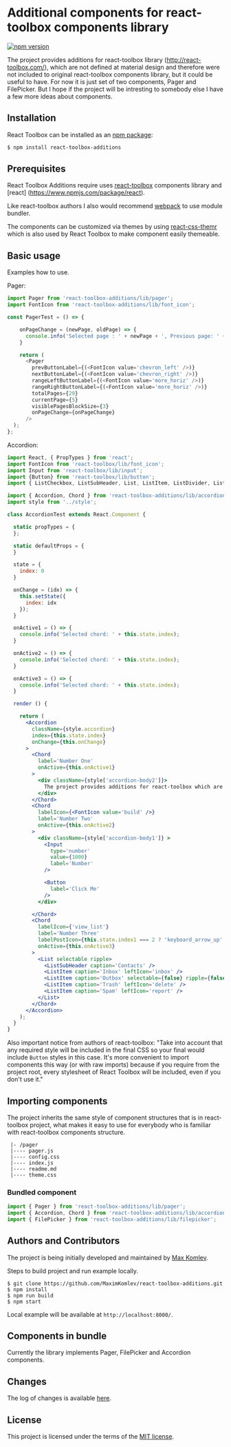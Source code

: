 # Additional components for react-toolbox components library

[![npm version](https://img.shields.io/badge/npm-v2.0.0--beta-blue.svg?style=flat-square)](https://www.npmjs.org/package/react-toolbox-additions)

The project provides additions for react-toolbox library (http://react-toolbox.com/),
which are not defined at material design and therefore were not included to original react-toolbox components library,
but it could be useful to have. For now it is just set of two components, Pager and FilePicker. 
But I hope if the project will be intresting to somebody else I have a few more ideas about components.

## Installation

React Toolbox can be installed as an [npm package](https://www.npmjs.org/package/react-toolbox-additions):

```bash
$ npm install react-toolbox-additions
```
## Prerequisites

React Toolbox Additions require uses [react-toolbox](https://www.npmjs.com/package/react-toolbox) components library and [react] (https://www.npmjs.com/package/react).

Like react-toolbox authors I also would recommend [webpack](https://webpack.github.io/) to use module bundler.

The components can be customized via themes by using [react-css-themr](https://github.com/javivelasco/react-css-themr) which is also used by React Toolbox to make component easily themeable.

## Basic usage

Examples how to use.

Pager:

```js
import Pager from 'react-toolbox-additions/lib/pager';
import FontIcon from 'react-toolbox-additions/lib/font_icon';

const PagerTest = () => {

    onPageChange = (newPage, oldPage) => {
      console.info('Selected page : ' + newPage + ', Previous page: ' + oldPage);
    }

    return (
      <Pager 
        prevButtonLabel={(<FontIcon value='chevron_left' />)}
        nextButtonLabel={(<FontIcon value='chevron_right' />)}
        rangeLeftButtonLabel={(<FontIcon value='more_horiz' />)}
        rangeRightButtonLabel={(<FontIcon value='more_horiz' />)}
        totalPages={29}
        currentPage={5}
        visiblePagesBlockSize={3}
        onPageChange={onPageChange}
      />
  );
};
```

Accordion:

```jsx
import React, { PropTypes } from 'react';
import FontIcon from 'react-toolbox/lib/font_icon';
import Input from 'react-toolbox/lib/input';
import {Button} from 'react-toolbox/lib/button';
import { ListCheckbox, ListSubHeader, List, ListItem, ListDivider, ListItemText, ListItemContent } from 'react-toolbox/lib/list';

import { Accordion, Chord } from 'react-toolbox-additions/lib/accordion';
import style from '../style';

class AccordionTest extends React.Component {

  static propTypes = {
  };

  static defaultProps = {
  }

  state = {
    index: 0
  }

  onChange = (idx) => {
    this.setState({
      index: idx
    });
  }

  onActive1 = () => {
    console.info('Selected chord: ' + this.state.index);
  }

  onActive2 = () => {
    console.info('Selected chord: ' + this.state.index);
  }

  onActive3 = () => {
    console.info('Selected chord: ' + this.state.index);
  }

  render () {

    return (
      <Accordion
        className={style.accordion}
        index={this.state.index}
        onChange={this.onChange}
      >
        <Chord
          label='Number One'
          onActive={this.onActive1}
        >
          <div className={style['accordion-body2']}>
            The project provides additions for react-toolbox which are not defined at material design and therefore were not included to original react-toolbox components library but it could be useful to have.
          </div>
        </Chord>
        <Chord
          labelIcon={<FontIcon value='build' />}
          label='Number Two'
          onActive={this.onActive2}
        >
          <div className={style['accordion-body1']} >
            <Input
              type='number'
              value={1000}
              label='Number'
            />

            <Button
              label='Click Me'
            />
          </div>

        </Chord>
        <Chord
          labelIcon={'view_list'}
          label='Number Three'
          labelPostIcon={this.state.index1 === 2 ? 'keyboard_arrow_up' : 'keyboard_arrow_down'}
          onActive={this.onActive3}
        >
          <List selectable ripple>
            <ListSubHeader caption='Contacts' />
            <ListItem caption='Inbox' leftIcon='inbox' />
            <ListItem caption='Outbox' selectable={false} ripple={false} leftIcon='send' />
            <ListItem caption='Trash' leftIcon='delete' />
            <ListItem caption='Spam' leftIcon='report' />
          </List>
        </Chord>
      </Accordion>
    );
  }
}
```

Also important notice from authors of react-toolbox:
"Take into account that any required style will be included in the final CSS so your final would include `Button` styles in this case. It's more convenient to import components this way (or with raw imports) because if you require from the project root, every stylesheet of React Toolbox will be included, even if you don't use it."

## Importing components

The project inherits the same style of component structures that is in react-toolbox project, what makes it easy to use for everybody who is familiar with react-toolbox components structure.
```
 |- /pager
 |---- pager.js
 |---- config.css
 |---- index.js
 |---- readme.md
 |---- theme.css
```

### Bundled component

```js
import { Pager } from 'react-toolbox-additions/lib/pager';
import { Accordion, Chord } from 'react-toolbox-additions/lib/accordion';
import { FilePicker } from 'react-toolbox-additions/lib/filepicker';
```

## Authors and Contributors

The project is being initially developed and maintained by [Max Komlev](https://github.com/MaximKomlev).

Steps to build project and run example locally.

```
$ git clone https://github.com/MaximKomlev/react-toolbox-additions.git
$ npm install
$ npm run build
$ npm start
```

Local example will be available at `http://localhost:8000/`.

## Components in bundle

Currently the library implements Pager, FilePicker and Accordion components.

## Changes

The log of changes is available [here](https://github.com/MaximKomlev/react-toolbox-additions/blob/master/changelog.md).

## License

This project is licensed under the terms of the [MIT license](https://github.com/MaximKomlev/react-toolbox-additions/blob/master/LICENSE).

